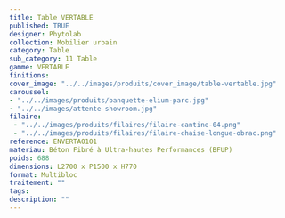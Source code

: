 ```yaml
---
title: Table VERTABLE 
published: TRUE
designer: Phytolab
collection: Mobilier urbain
category: Table
sub_category: 11 Table
gamme: VERTABLE
finitions: 
cover_image: "../../images/produits/cover_image/table-vertable.jpg"
caroussel: 
- "../../images/produits/banquette-elium-parc.jpg"
- "../../images/attente-showroom.jpg"
filaire: 
 - "../../images/produits/filaires/filaire-cantine-04.png"
 - "../../images/produits/filaires/filaire-chaise-longue-obrac.png"
reference: ENVERTA0101
materiau: Béton Fibré à Ultra-hautes Performances (BFUP)
poids: 688
dimensions: L2700 x P1500 x H770 
format: Multibloc
traitement: ""
tags: 
description: ""
---
```

